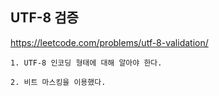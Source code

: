 ## UTF-8 검증

https://leetcode.com/problems/utf-8-validation/

    1. UTF-8 인코딩 형태에 대해 알아야 한다.

    2. 비트 마스킹을 이용했다.